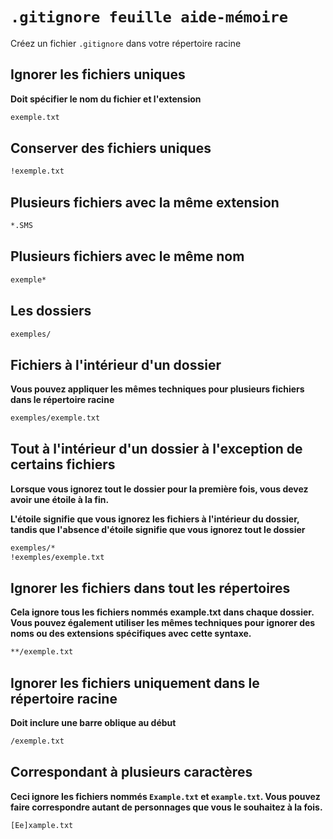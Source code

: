 # `.gitignore feuille aide-mémoire`

Créez un fichier `.gitignore` dans votre répertoire racine

## Ignorer les fichiers uniques

**Doit spécifier le nom du fichier et l'extension**

```bash
exemple.txt
```

## Conserver des fichiers uniques

```bash
!exemple.txt
```

## Plusieurs fichiers avec la même extension

```bash
*.SMS
```

## Plusieurs fichiers avec le même nom

```bash
exemple*
```

## Les dossiers

```bash
exemples/
```

## Fichiers à l'intérieur d'un dossier

**Vous pouvez appliquer les mêmes techniques pour plusieurs fichiers dans le répertoire racine**

```bash
exemples/exemple.txt
```

## Tout à l'intérieur d'un dossier à l'exception de certains fichiers

**Lorsque vous ignorez tout le dossier pour la première fois, vous devez avoir une étoile à la fin.**

**L'étoile signifie que vous ignorez les fichiers à l'intérieur du dossier, tandis que l'absence d'étoile signifie que vous ignorez tout le dossier**

```bash
exemples/*
!exemples/exemple.txt
```

## Ignorer les fichiers dans tout les répertoires

**Cela ignore tous les fichiers nommés example.txt dans chaque dossier. Vous pouvez également utiliser les mêmes techniques pour ignorer des noms ou des extensions spécifiques avec cette syntaxe.**

```bash
**/exemple.txt
```

## Ignorer les fichiers uniquement dans le répertoire racine

**Doit inclure une barre oblique au début**

```bash
/exemple.txt
```

## Correspondant à plusieurs caractères

**Ceci ignore les fichiers nommés `Example.txt` et `example.txt`. Vous pouvez faire correspondre autant de personnages que vous le souhaitez à la fois.**

```bash
[Ee]xample.txt
```